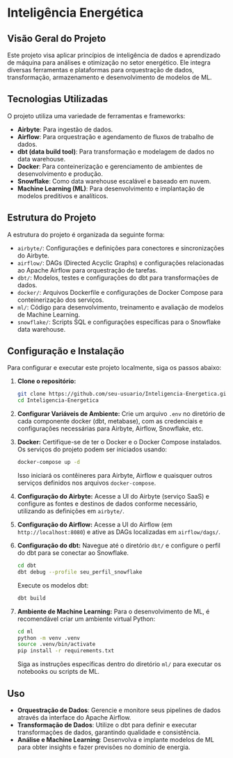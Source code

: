 # Inteligência Energética

## Visão Geral do Projeto

Este projeto visa aplicar princípios de inteligência de dados e aprendizado de máquina para análises e otimização no setor energético. Ele integra diversas ferramentas e plataformas para orquestração de dados, transformação, armazenamento e desenvolvimento de modelos de ML.

## Tecnologias Utilizadas

O projeto utiliza uma variedade de ferramentas e frameworks:

*   **Airbyte**: Para ingestão de dados.
*   **Airflow**: Para orquestração e agendamento de fluxos de trabalho de dados.
*   **dbt (data build tool)**: Para transformação e modelagem de dados no data warehouse.
*   **Docker**: Para conteinerização e gerenciamento de ambientes de desenvolvimento e produção.
*   **Snowflake**: Como data warehouse escalável e baseado em nuvem.
*   **Machine Learning (ML)**: Para desenvolvimento e implantação de modelos preditivos e analíticos.

## Estrutura do Projeto

A estrutura do projeto é organizada da seguinte forma:

*   `airbyte/`: Configurações e definições para conectores e sincronizações do Airbyte.
*   `airflow/`: DAGs (Directed Acyclic Graphs) e configurações relacionadas ao Apache Airflow para orquestração de tarefas.
*   `dbt/`: Modelos, testes e configurações do dbt para transformações de dados.
*   `docker/`: Arquivos Dockerfile e configurações de Docker Compose para conteinerização dos serviços.
*   `ml/`: Código para desenvolvimento, treinamento e avaliação de modelos de Machine Learning.
*   `snowflake/`: Scripts SQL e configurações específicas para o Snowflake data warehouse.

## Configuração e Instalação

Para configurar e executar este projeto localmente, siga os passos abaixo:

1.  **Clone o repositório:**
    ```bash
    git clone https://github.com/seu-usuario/Inteligencia-Energetica.git
    cd Inteligencia-Energetica
    ```

2.  **Configurar Variáveis de Ambiente:**
    Crie um arquivo `.env` no diretório de cada componente docker (dbt, metabase), com as credenciais e configurações necessárias para Airbyte, Airflow, Snowflake, etc.

3.  **Docker:**
    Certifique-se de ter o Docker e o Docker Compose instalados. Os serviços do projeto podem ser iniciados usando:
    ```bash
    docker-compose up -d
    ```
    Isso iniciará os contêineres para Airbyte, Airflow e quaisquer outros serviços definidos nos arquivos `docker-compose`.

4.  **Configuração do Airbyte:**
    Acesse a UI do Airbyte (serviço SaaS) e configure as fontes e destinos de dados conforme necessário, utilizando as definições em `airbyte/`.

5.  **Configuração do Airflow:**
    Acesse a UI do Airflow (em `http://localhost:8080`) e ative as DAGs localizadas em `airflow/dags/`.

6.  **Configuração do dbt:**
    Navegue até o diretório `dbt/` e configure o perfil do dbt para se conectar ao Snowflake.
    ```bash
    cd dbt
    dbt debug --profile seu_perfil_snowflake
    ```
    Execute os modelos dbt:
    ```bash
    dbt build
    ```

7.  **Ambiente de Machine Learning:**
    Para o desenvolvimento de ML, é recomendável criar um ambiente virtual Python:
    ```bash
    cd ml
    python -m venv .venv
    source .venv/bin/activate
    pip install -r requirements.txt
    ```
    Siga as instruções específicas dentro do diretório `ml/` para executar os notebooks ou scripts de ML.

## Uso

*   **Orquestração de Dados**: Gerencie e monitore seus pipelines de dados através da interface do Apache Airflow.
*   **Transformação de Dados**: Utilize o dbt para definir e executar transformações de dados, garantindo qualidade e consistência.
*   **Análise e Machine Learning**: Desenvolva e implante modelos de ML para obter insights e fazer previsões no domínio de energia.
